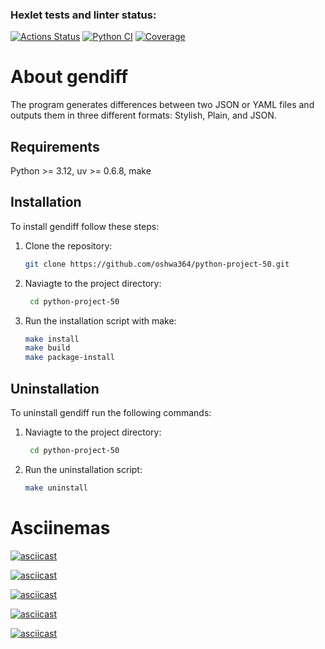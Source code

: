 ### Hexlet tests and linter status:
[![Actions Status](https://github.com/oshwa364/python-project-50/actions/workflows/hexlet-check.yml/badge.svg)](https://github.com/oshwa364/python-project-50/actions)
[![Python CI](https://github.com/oshwa364/python-project-50/actions/workflows/python_CI.yml/badge.svg)](https://github.com/oshwa364/python-project-50/actions/workflows/python_CI.yml)
[![Coverage](https://sonarcloud.io/api/project_badges/measure?project=oshwa364_python-project-50&metric=coverage)](https://sonarcloud.io/summary/new_code?id=oshwa364_python-project-50)

# About gendiff
The program generates differences between two JSON or YAML files and outputs them in three different formats: Stylish, Plain, and JSON.

## Requirements
Python >= 3.12, uv >= 0.6.8, make

## Installation
To install gendiff follow these steps:

1. Clone the repository:
   ```bash
   git clone https://github.com/oshwa364/python-project-50.git
   ```
2. Naviagte to the project directory:
   ```bash
    cd python-project-50
    ```
3. Run the installation script with make:
   ```bash
   make install
   make build
   make package-install
   ```

## Uninstallation
To uninstall gendiff run the following commands:

1. Naviagte to the project directory:
   ```bash
    cd python-project-50
    ```
2. Run the uninstallation script:
    ```bash
    make uninstall
    ```

# Asciinemas

[![asciicast](https://asciinema.org/a/emYv6hfFLhRcY3fV8tTqJ15lC.svg)](https://asciinema.org/a/emYv6hfFLhRcY3fV8tTqJ15lC)

[![asciicast](https://asciinema.org/a/nWNBC0EVJh9WXsAQ7pLMelcgg.svg)](https://asciinema.org/a/nWNBC0EVJh9WXsAQ7pLMelcgg)

[![asciicast](https://asciinema.org/a/pUBZ5yh2K9rQyiMxVnBdAi2jS.svg)](https://asciinema.org/a/pUBZ5yh2K9rQyiMxVnBdAi2jS)

[![asciicast](https://asciinema.org/a/aBeWC1NFrOWl4FtFWNdWmmy3p.svg)](https://asciinema.org/a/aBeWC1NFrOWl4FtFWNdWmmy3p)

[![asciicast](https://asciinema.org/a/Vsgy7cnKSQJZbCtKBkEjTfv7k.svg)](https://asciinema.org/a/Vsgy7cnKSQJZbCtKBkEjTfv7k)
